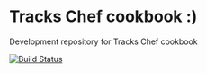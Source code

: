 # <a name="title"></a> Tracks Chef cookbook :) 
Development repository for Tracks Chef cookbook

[![Build Status](https://travis-ci.org/jrholowka/chef-tracks.svg?branch=master)](https://travis-ci.org/jrholowka/chef-tracks)